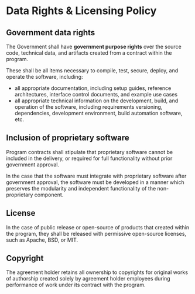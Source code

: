 # Data Rights & Licensing Policy

## Government data rights

The Government shall have **government purpose rights** over the source code, technical data, and artifacts created from a contract within the program.

These shall be all items necessary to compile, test, secure, deploy, and operate the software, including: 

- all appropriate documentation, including setup guides, reference architectures, interface control documents, and example use cases
- all appropriate technical information on the development, build, and operation of the software, including requirements versioning, dependencies, development environment, build automation software, etc. 

## Inclusion of proprietary software

Program contracts shall stipulate that proprietary software cannot be included in the delivery, or required for full functionality without prior government approval.

In the case that the software must integrate with proprietary software after government approval, the software must be developed in a manner which preserves the modularity and independent functionality of the non-proprietary component.

## License

In the case of public release or open-source of products that created within the program, they shall be released with permissive open-source licenses, such as Apache, BSD, or MIT.

## Copyright

The agreement holder retains all ownership to copyrights for original works of authorship created solely by agreement holder employees during performance of work under its contract with the program. 
